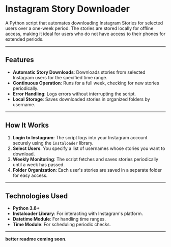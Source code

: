 
# Instagram Story Downloader

A Python script that automates downloading Instagram Stories for selected users over a one-week period. The stories are stored locally for offline access, making it ideal for users who do not have access to their phones for extended periods.

---

## Features

- **Automatic Story Downloads**: Downloads stories from selected Instagram users for the specified time range.
- **Continuous Operation**: Runs for a full week, checking for new stories periodically.
- **Error Handling**: Logs errors without interrupting the script.
- **Local Storage**: Saves downloaded stories in organized folders by username.

---

## How It Works

1. **Login to Instagram**: The script logs into your Instagram account securely using the `instaloader` library.
2. **Select Users**: You specify a list of usernames whose stories you want to download.
3. **Weekly Monitoring**: The script fetches and saves stories periodically until a week has passed.
4. **Folder Organization**: Each user's stories are saved in a separate folder for easy access.

---

## Technologies Used

- **Python 3.8+**
- **Instaloader Library**: For interacting with Instagram's platform.
- **Datetime Module**: For handling time ranges.
- **Time Module**: For scheduling periodic checks.

---
**better readme coming soon.**
